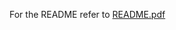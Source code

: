 For the README refer to [README.pdf](https://github.com/lucabubi/Computational-Intelligence/blob/main/Quixo/README.pdf)
